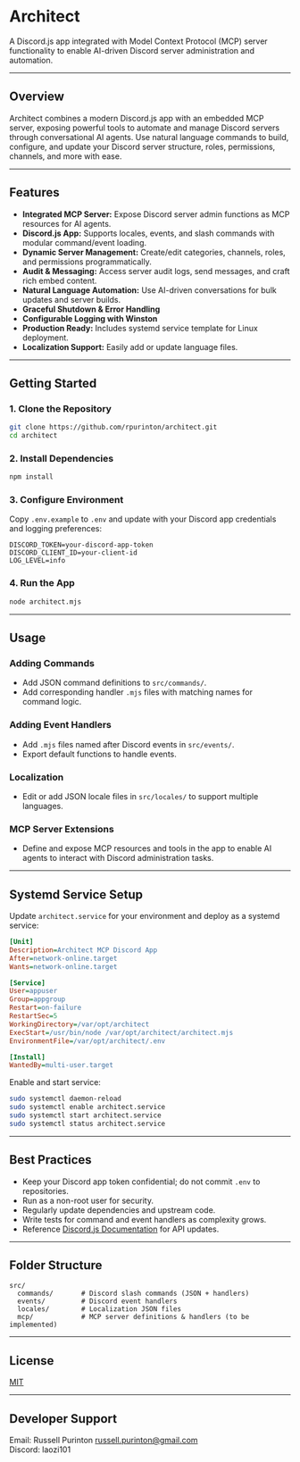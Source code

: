 # Architect

A Discord.js app integrated with Model Context Protocol (MCP) server functionality to enable AI-driven Discord server administration and automation.

---

## Overview

Architect combines a modern Discord.js app with an embedded MCP server, exposing powerful tools to automate and manage Discord servers through conversational AI agents. Use natural language commands to build, configure, and update your Discord server structure, roles, permissions, channels, and more with ease.

---

## Features

- **Integrated MCP Server:** Expose Discord server admin functions as MCP resources for AI agents.
- **Discord.js App:** Supports locales, events, and slash commands with modular command/event loading.
- **Dynamic Server Management:** Create/edit categories, channels, roles, and permissions programmatically.
- **Audit & Messaging:** Access server audit logs, send messages, and craft rich embed content.
- **Natural Language Automation:** Use AI-driven conversations for bulk updates and server builds.
- **Graceful Shutdown & Error Handling**
- **Configurable Logging with Winston**
- **Production Ready:** Includes systemd service template for Linux deployment.
- **Localization Support:** Easily add or update language files.

---

## Getting Started

### 1. Clone the Repository

```bash
git clone https://github.com/rpurinton/architect.git
cd architect
```

### 2. Install Dependencies

```bash
npm install
```

### 3. Configure Environment

Copy `.env.example` to `.env` and update with your Discord app credentials and logging preferences:

```env
DISCORD_TOKEN=your-discord-app-token
DISCORD_CLIENT_ID=your-client-id
LOG_LEVEL=info
```

### 4. Run the App

```bash
node architect.mjs
```

---

## Usage

### Adding Commands

- Add JSON command definitions to `src/commands/`.
- Add corresponding handler `.mjs` files with matching names for command logic.

### Adding Event Handlers

- Add `.mjs` files named after Discord events in `src/events/`.
- Export default functions to handle events.

### Localization

- Edit or add JSON locale files in `src/locales/` to support multiple languages.

### MCP Server Extensions

- Define and expose MCP resources and tools in the app to enable AI agents to interact with Discord administration tasks.

---

## Systemd Service Setup

Update `architect.service` for your environment and deploy as a systemd service:

```ini
[Unit]
Description=Architect MCP Discord App
After=network-online.target
Wants=network-online.target

[Service]
User=appuser
Group=appgroup
Restart=on-failure
RestartSec=5
WorkingDirectory=/var/opt/architect
ExecStart=/usr/bin/node /var/opt/architect/architect.mjs
EnvironmentFile=/var/opt/architect/.env

[Install]
WantedBy=multi-user.target
```

Enable and start service:

```bash
sudo systemctl daemon-reload
sudo systemctl enable architect.service
sudo systemctl start architect.service
sudo systemctl status architect.service
```

---

## Best Practices

- Keep your Discord app token confidential; do not commit `.env` to repositories.
- Run as a non-root user for security.
- Regularly update dependencies and upstream code.
- Write tests for command and event handlers as complexity grows.
- Reference [Discord.js Documentation](https://discord.js.org/) for API updates.

---

## Folder Structure

```text
src/
  commands/       # Discord slash commands (JSON + handlers)
  events/         # Discord event handlers
  locales/        # Localization JSON files
  mcp/            # MCP server definitions & handlers (to be implemented)
```

---

## License

[MIT](LICENSE)

---

## Developer Support

Email: Russell Purinton <russell.purinton@gmail.com>  
Discord: laozi101
